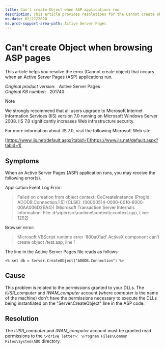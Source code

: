 ```yaml
---
title: Can't create Object when ASP applications run
description: This article provides resolutions for the Cannot create object error that occurs when APS applications run.
ms.date: 02/27/2020
ms.prod-support-area-path: Active Server Pages
---
```

# Can't create Object when browsing ASP pages

This article helps you resolve the error (Cannot create object) that occurs when an Active Server Pages (ASP) applications run.

_Original product version:_ &nbsp; Active Server Pages  
_Original KB number:_ &nbsp; 201740

> [!NOTE]
> We strongly recommend that all users upgrade to Microsoft Internet Information Services (IIS) version 7.0 running on Microsoft Windows Server 2008. IIS 7.0 significantly increases Web infrastructure security.
>
> For more information about IIS 7.0, visit the following Microsoft Web site:
>
> [https://www.iis.net/default.aspx?tabid=1](https://www.iis.net/default.aspx?tabid=1)

## Symptoms

When an Active Server Pages (ASP) application runs, you may receive the following error(s).

Application Event Log Error:

> Failed on creation from object context: CoCreateInstance (ProgId: ADODB.Connection.1.5) (CLSID: {00000514-0000-0010-8000-00AA006D2EA4}) (Microsoft Transaction Server Internals Information: File: d:\viper\src\runtime\context\ccontext.cpp, Line: 1292)

Browser error:

> Microsoft VBScript runtime error '800a01ad' ActiveX component can't create object /test.asp, line 1

The line in the Active Server Pages file reads as follows:

```vbscript
<% set db = Server.CreateObject("ADODB.Connection") %>
```

## Cause

This problem is related to the permissions granted to your DLLs. The *IUSR_computer* and *IWAM_computer* account (where
*computer* is the name of the machine) don't have the permissions necessary to execute the DLLs being instantiated on the "Server.CreateObject" line in the ASP code.

## Resolution

The *IUSR_computer* and *IWAM_computer* account must be granted read permissions to the `\<drive letter>: \Program Files\Common Files\System\ADO` directory.
